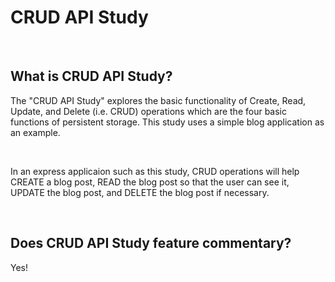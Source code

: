 # CRUD API Study

<br>

## What is CRUD API Study?
The "CRUD API Study" explores the basic functionality of Create, Read, Update, and Delete (i.e. CRUD) operations which
are the four basic functions of persistent storage.  This study uses a simple blog application as an example.

<br>

In an express applicaion such as this study, CRUD operations will help CREATE a blog post, READ the blog post so that the user
can see it, UPDATE the blog post, and DELETE the blog post if necessary.

<br>

## Does CRUD API Study feature commentary?
Yes!  